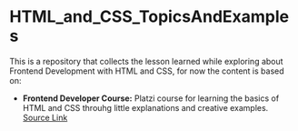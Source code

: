 # HTML_and_CSS_TopicsAndExamples

This is a repository that collects the lesson learned while exploring about Frontend Development with HTML and CSS, for now the content is based on:

- **Frontend Developer Course:** Platzi course for learning the basics of HTML and CSS throuhg little explanations and creative examples. [Source Link](https://platzi.com/cursos/frontend-developer/)